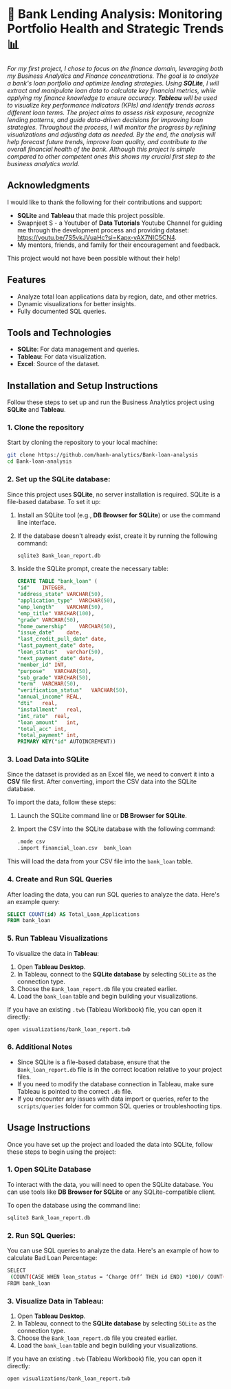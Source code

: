 # 🚀 **Bank Lending Analysis: Monitoring Portfolio Health and Strategic Trends 📊**
_For my first project, I chose to focus on the finance domain, leveraging both my Business Analytics and Finance concentrations. The goal is to analyze a bank's loan portfolio and optimize lending strategies. Using **SQLite**, I will extract and manipulate loan data to calculate key financial metrics, while applying my finance knowledge to ensure accuracy. **Tableau**  will be used to visualize key performance indicators (KPIs) and identify trends across different loan terms. The project aims to assess risk exposure, recognize lending patterns, and guide data-driven decisions for improving loan strategies. Throughout the process, I will monitor the progress by refining visualizations and adjusting data as needed. By the end, the analysis will help forecast future trends, improve loan quality, and contribute to the overall financial health of the bank. Although this project is simple compared to other competent ones this shows my crucial first step to the business analytics world._

## Acknowledgments

I would like to thank the following for their contributions and support:

- **SQLite** and **Tableau** that made this project possible.  
- Swapnjeet S - a Youtuber of **Data Tutorials** Youtube Channel for guiding me through the development process and providing dataset: https://youtu.be/7S5vkJVuaHc?si=Kapx-yAX7NIC5CN4.  
- My mentors, friends, and family for their encouragement and feedback.

This project would not have been possible without their help!


## Features
- Analyze total loan applications data by region, date, and other metrics.
- Dynamic visualizations for better insights.
- Fully documented SQL queries.

## Tools and Technologies
- **SQLite**: For data management and queries.
- **Tableau**: For data visualization.
- **Excel**: Source of the dataset.

## Installation and Setup Instructions
Follow these steps to set up and run the Business Analytics project using **SQLite** and **Tableau**.
### 1. Clone the repository
Start by cloning the repository to your local machine:
```bash 
git clone https://github.com/hanh-analytics/Bank-loan-analysis
cd Bank-loan-analysis
```

### 2. Set up the SQLite database:
Since this project uses **SQLite**, no server installation is required. SQLite is a file-based database. To set it up:
1. Install an SQLite tool (e.g., **DB Browser for SQLite**) or use the command line interface.
    
2. If the database doesn't already exist, create it by running the following command:
    
    ```bash
    sqlite3 Bank_loan_report.db
    ```

3. Inside the SQLite prompt, create the necessary table:
    
    ```sql
    CREATE TABLE "bank_loan" (
	"id"	INTEGER,
	"address_state"	VARCHAR(50),
	"application_type"	VARCHAR(50),
	"emp_length"	VARCHAR(50),
	"emp_title"	VARCHAR(100),
	"grade"	VARCHAR(50),
	"home_ownership"	VARCHAR(50),
	"issue_date"	date,
	"last_credit_pull_date"	date,
	"last_payment_date"	date,
	"loan_status"	varchar(50),
	"next_payment_date"	date,
	"member_id"	INT,
	"purpose"	VARCHAR(50),
	"sub_grade"	VARCHAR(50),
	"term"	VARCHAR(50),
	"verification_status"	VARCHAR(50),
	"annual_income"	REAL,
	"dti"	real,
	"installment"	real,
	"int_rate"	real,
	"loan_amount"	int,
	"total_acc"	int,
	"total_payment"	int,
	PRIMARY KEY("id" AUTOINCREMENT))


### 3. Load Data into SQLite

Since the dataset is provided as an Excel file, we need to convert it into a **CSV** file first. After converting, import the CSV data into the SQLite database.

To import the data, follow these steps:

1. Launch the SQLite command line or **DB Browser for SQLite**.
2. Import the CSV into the SQLite database with the following command:
    
    ```bash
    .mode csv
    .import financial_loan.csv  bank_loan
    ```

This will load the data from your CSV file into the `bank_loan` table.
### 4. Create and Run SQL Queries

After loading the data, you can run SQL queries to analyze the data. Here's an example query:

```sql
SELECT COUNT(id) AS Total_Loan_Applications
FROM bank_loan
```
### 5. Run Tableau Visualizations

To visualize the data in **Tableau**:

1. Open **Tableau Desktop**.
2. In Tableau, connect to the **SQLite database** by selecting `SQLite` as the connection type.
3. Choose the `Bank_loan_report.db` file you created earlier.
4. Load the `bank_loan` table and begin building your visualizations.

If you have an existing `.twb` (Tableau Workbook) file, you can open it directly:

```bash
open visualizations/bank_loan_report.twb
```

### 6. Additional Notes

- Since SQLite is a file-based database, ensure that the `Bank_loan_report.db` file is in the correct location relative to your project files.
- If you need to modify the database connection in Tableau, make sure Tableau is pointed to the correct `.db` file.
- If you encounter any issues with data import or queries, refer to the `scripts/queries` folder for common SQL queries or troubleshooting tips.

## Usage Instructions

Once you have set up the project and loaded the data into SQLite, follow these steps to begin using the project:

### 1. Open SQLite Database
To interact with the data, you will need to open the SQLite database. You can use tools like **DB Browser for SQLite** or any SQLite-compatible client. 

To open the database using the command line:
```bash
sqlite3 Bank_loan_report.db
```

### 2. Run SQL Queries: 
You can use SQL queries to analyze the data. Here's an example of how to calculate Bad Loan Percentage:
```bash
SELECT 
 (COUNT(CASE WHEN loan_status = ‘Charge Off’ THEN id END) *100)/ COUNT(id) AS Bad_Loan_Applications_Percentage 
FROM bank_loan
```

### 3. Visualize Data in Tableau:
1. Open **Tableau Desktop**.
2. In Tableau, connect to the **SQLite database** by selecting `SQLite` as the connection type.
3. Choose the `Bank_loan_report.db` file you created earlier.
4. Load the `bank_loan` table and begin building your visualizations.

If you have an existing `.twb` (Tableau Workbook) file, you can open it directly:

```bash
open visualizations/bank_loan_report.twb
```























